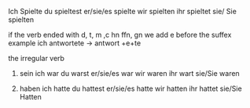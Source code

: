 Ich Spielte
du spieltest
er/sie/es spielte
wir spielten
ihr spieltet
sie/ Sie spielten

if the verb ended with d, t, m ,c hn ffn, gn we add e before the suffex example
ich antwortete -> antwort +e+te

the irregular verb
1. sein
ich war
du warst
er/sie/es war
wir waren 
ihr wart
sie/Sie waren

2. haben
ich hatte
du hattest
er/sie/es hatte
wir hatten
ihr hattet
sie/Sie Hatten